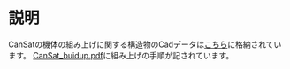 # 説明
CanSatの機体の組み上げに関する構造物のCadデータは[こちら](./../../../Design-Data/Mechanic/)に格納されています。
[CanSat_buidup.pdf](./CanSat_buidup.pdf)に組み上げの手順が記されています。